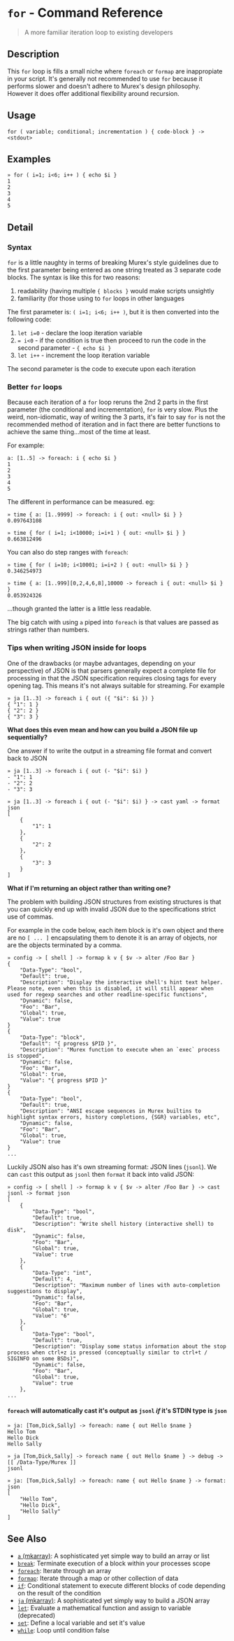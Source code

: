 # `for` - Command Reference

> A more familiar iteration loop to existing developers

## Description

This `for` loop is fills a small niche where `foreach` or `formap` are
inappropiate in your script. It's generally not recommended to use `for`
because it performs slower and doesn't adhere to Murex's design
philosophy. However it does offer additional flexibility around recursion. 

## Usage

    for ( variable; conditional; incrementation ) { code-block } -> <stdout>

## Examples

    » for ( i=1; i<6; i++ ) { echo $i }
    1
    2
    3
    4
    5

## Detail

### Syntax

`for` is a little naughty in terms of breaking Murex's style guidelines due
to the first parameter being entered as one string treated as 3 separate code
blocks. The syntax is like this for two reasons:
  
1. readability (having multiple `{ blocks }` would make scripts unsightly
2. familiarity (for those using to `for` loops in other languages

The first parameter is: `( i=1; i<6; i++ )`, but it is then converted into the
following code:

1. `let i=0` - declare the loop iteration variable
2. `= i<0` - if the condition is true then proceed to run the code in
the second parameter - `{ echo $i }`
3. `let i++` - increment the loop iteration variable

The second parameter is the code to execute upon each iteration

### Better `for` loops

Because each iteration of a `for` loop reruns the 2nd 2 parts in the first
parameter (the conditional and incrementation), `for` is very slow. Plus the
weird, non-idiomatic, way of writing the 3 parts, it's fair to say `for` is
not the recommended method of iteration and in fact there are better functions
to achieve the same thing...most of the time at least.

For example:

    a: [1..5] -> foreach: i { echo $i }
    1
    2
    3
    4
    5
    
The different in performance can be measured. eg:

    » time { a: [1..9999] -> foreach: i { out: <null> $i } }
    0.097643108
    
    » time { for ( i=1; i<10000; i=i+1 ) { out: <null> $i } }
    0.663812496
    
You can also do step ranges with `foreach`:

    » time { for ( i=10; i<10001; i=i+2 ) { out: <null> $i } }
    0.346254973
    
    » time { a: [1..999][0,2,4,6,8],10000 -> foreach i { out: <null> $i } }
    0.053924326
    
...though granted the latter is a little less readable.

The big catch with using `a` piped into `foreach` is that values are passed
as strings rather than numbers.

### Tips when writing JSON inside for loops

One of the drawbacks (or maybe advantages, depending on your perspective) of
JSON is that parsers generally expect a complete file for processing in that
the JSON specification requires closing tags for every opening tag. This means
it's not always suitable for streaming. For example

    » ja [1..3] -> foreach i { out ({ "$i": $i }) }
    { "1": 1 }
    { "2": 2 }
    { "3": 3 }
    
**What does this even mean and how can you build a JSON file up sequentially?**

One answer if to write the output in a streaming file format and convert back
to JSON

    » ja [1..3] -> foreach i { out (- "$i": $i) }
    - "1": 1
    - "2": 2
    - "3": 3
    
    » ja [1..3] -> foreach i { out (- "$i": $i) } -> cast yaml -> format json
    [
        {
            "1": 1
        },
        {
            "2": 2
        },
        {
            "3": 3
        }
    ]
    
**What if I'm returning an object rather than writing one?**

The problem with building JSON structures from existing structures is that you
can quickly end up with invalid JSON due to the specifications strict use of
commas.

For example in the code below, each item block is it's own object and there are
no `[ ... ]` encapsulating them to denote it is an array of objects, nor are
the objects terminated by a comma.

    » config -> [ shell ] -> formap k v { $v -> alter /Foo Bar }
    {
        "Data-Type": "bool",
        "Default": true,
        "Description": "Display the interactive shell's hint text helper. Please note, even when this is disabled, it will still appear when used for regexp searches and other readline-specific functions",
        "Dynamic": false,
        "Foo": "Bar",
        "Global": true,
        "Value": true
    }
    {
        "Data-Type": "block",
        "Default": "{ progress $PID }",
        "Description": "Murex function to execute when an `exec` process is stopped",
        "Dynamic": false,
        "Foo": "Bar",
        "Global": true,
        "Value": "{ progress $PID }"
    }
    {
        "Data-Type": "bool",
        "Default": true,
        "Description": "ANSI escape sequences in Murex builtins to highlight syntax errors, history completions, {SGR} variables, etc",
        "Dynamic": false,
        "Foo": "Bar",
        "Global": true,
        "Value": true
    }
    ...
    
Luckily JSON also has it's own streaming format: JSON lines (`jsonl`). We can
`cast` this output as `jsonl` then `format` it back into valid JSON:

    » config -> [ shell ] -> formap k v { $v -> alter /Foo Bar } -> cast jsonl -> format json
    [
        {
            "Data-Type": "bool",
            "Default": true,
            "Description": "Write shell history (interactive shell) to disk",
            "Dynamic": false,
            "Foo": "Bar",
            "Global": true,
            "Value": true
        },
        {
            "Data-Type": "int",
            "Default": 4,
            "Description": "Maximum number of lines with auto-completion suggestions to display",
            "Dynamic": false,
            "Foo": "Bar",
            "Global": true,
            "Value": "6"
        },
        {
            "Data-Type": "bool",
            "Default": true,
            "Description": "Display some status information about the stop process when ctrl+z is pressed (conceptually similar to ctrl+t / SIGINFO on some BSDs)",
            "Dynamic": false,
            "Foo": "Bar",
            "Global": true,
            "Value": true
        },
    ...
    
#### `foreach` will automatically cast it's output as `jsonl` _if_ it's STDIN type is `json`

    » ja: [Tom,Dick,Sally] -> foreach: name { out Hello $name }
    Hello Tom
    Hello Dick
    Hello Sally
    
    » ja [Tom,Dick,Sally] -> foreach name { out Hello $name } -> debug -> [[ /Data-Type/Murex ]]
    jsonl
    
    » ja: [Tom,Dick,Sally] -> foreach: name { out Hello $name } -> format: json
    [
        "Hello Tom",
        "Hello Dick",
        "Hello Sally"
    ]

## See Also

* [`a` (mkarray)](../commands/a.md):
  A sophisticated yet simple way to build an array or list
* [`break`](../commands/break.md):
  Terminate execution of a block within your processes scope
* [`foreach`](../commands/foreach.md):
  Iterate through an array
* [`formap`](../commands/formap.md):
  Iterate through a map or other collection of data
* [`if`](../commands/if.md):
  Conditional statement to execute different blocks of code depending on the result of the condition
* [`ja` (mkarray)](../commands/ja.md):
  A sophisticated yet simply way to build a JSON array
* [`let`](../commands/let.md):
  Evaluate a mathematical function and assign to variable (deprecated)
* [`set`](../commands/set.md):
  Define a local variable and set it's value
* [`while`](../commands/while.md):
  Loop until condition false